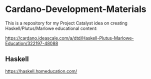# Cardano-Development-Materials
This is a repository for my Project Catalyst idea on creating Haskell/Plutus/Marlowe educational content:

https://cardano.ideascale.com/a/dtd/Haskell-Plutus-Marlowe-Education/322197-48088

## Haskell
https://haskell.hpmeducation.com/
